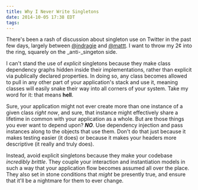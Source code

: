 ```yaml
---
title: Why I Never Write Singletons
date: 2014-10-05 17:38 EDT
tags:
---
```


There's been a rash of discussion about singleton use on Twitter in the past few days, largely between [@indragie](https://twitter.com/indragie) and [@mattt](https://twitter.com/mattt). I want to throw my 2¢ into the ring, squarely on the _anti-_singeton side.

<!-- more -->

I can't stand the use of _explicit_ singletons because they make class dependency graphs hidden inside their implementations, rather than explicit via publically declared properties. In doing so, any class becomes allowed to pull in any other part of your application's stack and use it, meaning classes will easily snake their way into all corners of your system. Take my word for it: that means __hell__.

Sure, your application might not ever create more than one instance of a given class _right now_, and sure, that instance might effectively share a lifetime in common with your application as a whole. But are those things you ever want to depend upon? ___NO___. Use dependency injection and pass instances along to the objects that use them. Don't do that just because it makes testing easier (it does) or because it makes your headers more descriptive (it really and truly does).

Instead, avoid explicit singletons because they make your codebase _incredibly brittle_. They couple your interaction and instantiation models in such a way that your application flow becomes assumed all over the place. They also set in stone conditions that _might_ be presently true, and ensure that it'll be a nightmare for them to ever change.